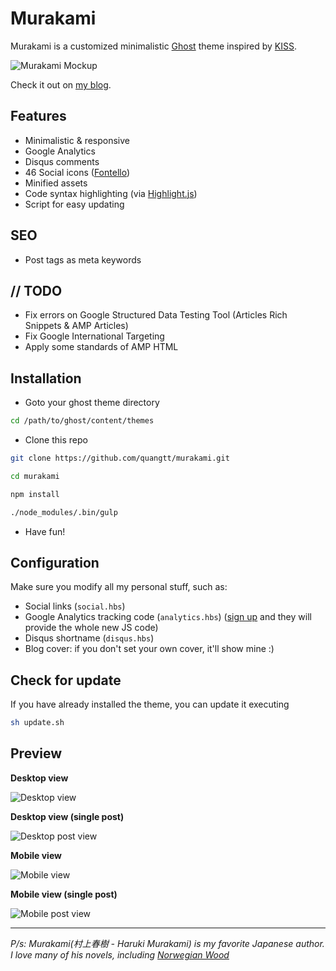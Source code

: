 # Murakami
Murakami is a customized minimalistic [Ghost](https://ghost.org/) theme inspired by
[KISS](https://github.com/calincru/KISS).

![Murakami Mockup](http://i.imgur.com/FNuEFEj.jpg)

Check it out on [my blog](http://quangteomedia.com).

## Features
- Minimalistic & responsive
- Google Analytics
- Disqus comments
- 46 Social icons ([Fontello](http://fontello.com))
- Minified assets
- Code syntax highlighting (via [Highlight.js](https://highlightjs.org/))
- Script for easy updating

## SEO
- Post tags as meta keywords


## // TODO
- Fix errors on Google Structured Data Testing Tool (Articles Rich Snippets & AMP Articles)
- Fix Google International Targeting
- Apply some standards of AMP HTML

## Installation
* Goto your ghost theme directory

```bash
cd /path/to/ghost/content/themes
```

* Clone this repo

```bash
git clone https://github.com/quangtt/murakami.git
```
```bash
cd murakami
```
```bash
npm install
```
```bash
./node_modules/.bin/gulp
```

* Have fun!

## Configuration
Make sure you modify all my personal stuff, such as:
- Social links (`social.hbs`)
- Google Analytics tracking code (`analytics.hbs`) ([sign
  up](https://accounts.google.com/ServiceLogin?service=analytics&userexp=signup&hl=en)
  and they will provide the whole new JS code)
- Disqus shortname (`disqus.hbs`)
- Blog cover: if you don't set your own cover, it'll show mine :)

## Check for update

If you have already installed the theme, you can update it executing

```bash
sh update.sh
```

## Preview

**Desktop view**

![Desktop view](http://i.imgur.com/uPSWrxE.png)

**Desktop view (single post)**

![Desktop post view](http://i.imgur.com/RHsnxuM.png)

**Mobile view**

![Mobile view](http://i.imgur.com/crGgbQb.png)

**Mobile view (single post)**

![Mobile post view](http://i.imgur.com/nh4v29A.png)

___

*P/s: Murakami(村上春樹 - Haruki Murakami) is my favorite Japanese author.*
*I love many of his novels, including [Norwegian Wood](https://en.wikipedia.org/wiki/Norwegian_Wood_(novel))*

